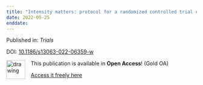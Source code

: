 ```yaml
---
title: "Intensity matters: protocol for a randomized controlled trial exercise intervention for individuals with chronic stroke."
date: 2022-05-25
enddate:
---
```


Published in: *Trials*

DOI: [10.1186/s13063-022-06359-w](https://doi.org/10.1186/s13063-022-06359-w)

<img src="https://upload.wikimedia.org/wikipedia/commons/thumb/7/77/Open_Access_logo_PLoS_transparent.svg/800px-Open_Access_logo_PLoS_transparent.svg.png" alt="drawing" width="50" align="left"/> &nbsp;&nbsp;&nbsp;This publication is available in **Open Access**! (Gold OA)

&nbsp;&nbsp;&nbsp;[Access it freely here](https://trialsjournal.biomedcentral.com/track/pdf/10.1186/s13063-022-06359-w
)

